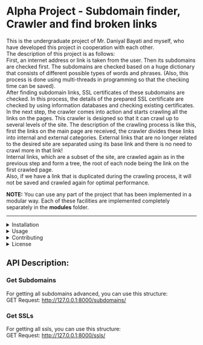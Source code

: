 # Alpha Project - Subdomain finder, Crawler and find broken links

This is the undergraduate project of Mr. Daniyal Bayati and myself, who have developed this project in cooperation with each other.<br />
The description of this project is as follows:<br />
First, an internet address or link is taken from the user. Then its subdomains are checked first. The subdomains are checked based on a huge dictionary that consists of different possible types of words and phrases. (Also, this process is done using multi-threads in programming so that the checking time can be saved).<br />
After finding subdomain links, SSL certificates of these subdomains are checked. In this process, the details of the prepared SSL certificate are checked by using information databases and checking existing certificates.<br />
In the next step, the crawler comes into action and starts crawling all the links on the pages. This crawler is designed so that it can crawl up to several levels of the site. The description of the crawling process is like this, first the links on the main page are received, the crawler divides these links into internal and external categories. External links that are no longer related to the desired site are separated using its base link and there is no need to crawl more in that link!<br />
Internal links, which are a subset of the site, are crawled again as in the previous step and form a tree, the root of each node being the link on the first crawled page.<br />
Also, if we have a link that is duplicated during the crawling process, it will not be saved and crawled again for optimal performance.<br />

**NOTE:**
You can use any part of the project that has been implemented in a modular way. Each of these facilities are implemented completely separately in the <strong>modules</strong> folder.

---

<details>
<summary>Installation</summary>
To install and start working with this project, you must first install Python.
You can download and install the latest version of Python from the:
<a href="https://www.python.org/downloads">Downlaod Python</a>

**NOTE:**
For better compatibility of the program and to avoid errors, it is recommended to install a version before the latest version, because some modules used in the project may not be compatible with the new version of Python and this causes interference. Let it be!

---

<br />

After installing Python, you need to install Django:
If you have a Linux operating system, you can use this command:
```bash
python -m pip install Django
```
And if you have a Windows operating system, using this command:
```bash
py -m pip install Django
```
You can install the latest version of Django on your system.


---

<br />

In the next step, you need to install the Postgres database, to install this database you can install the latest version using the following link:
<a href="https://www.postgresql.org/download">Downlaod PostgreSQL</a>
<br />
Note: You can also use your favorite database, for example sqlite3 or Mysql, but for this you need to modify the parts related to connecting to the database and tables again!


---

<br />

From now on, your work will be easy! You can create a Python virtual environment using the following command:
```bash
python -m venv venv
```
Note: The last argument used in the command is the name of the folder for which it is created!

and activate it using the following command in the Windows environment:

```bash
.\venv\Scripts\activate
```

Or use the following command to activate it in the Linux environment:
```bash
source venv/bin/activate
```
Note: Be aware that when you type this command, the name of the folder you created for the virtual environment must be venv and you must be in its parent folder.

After activating the virtual environment, use the following command to install all the packages needed to use this program at once:
```bash
pip install -r requirements.txt
```
Note: Like the previous command, you must use this command in a place where the requirements.txt file is available.


---

<br />

If you want to use the postgresql database, you need to install its special module to connect to the database. To install this module, you can use the following command:
```bash
pip install postgres
```
And also the command:
```bash
pip install psycopg2
```

If you want to use the postgresql database, you need to install its special module to connect to the database. To install this module, you can use the following command:
```bash
pip install mysql-connector-python
```
</details>
<details>
<summary>Usage</summary>

To use this program, you can easily go through three processes after going through the steps mentioned in the installation section

Apply the approved changes to the database using the following command:
```bash
python manage.py makemigrations
```

And then send the files to the server using the following command:
```bash
python manage.py migrate
```

And finally run the program with the following command:
```bash
python manage.py runserver
```
</details>

<details>
<summary>Contributing</summary>
Pull requests are welcome. For major changes, please open an issue first
to discuss what you would like to change.
Please make sure to update tests as appropriate.
</details>

<details>
<summary>License</summary>
Copyright (C) 2023 <a href="https://github.com/DtechB">Danial Bayati</a> and <a href="https://github.com/MosFazli">Mostafa Fazli</a> - All rights reserved <br />
Licenced By <a href="https://choosealicense.com/licenses/mit/">MIT</a>
</details>

## API Description:
### Get Subdomains

For getting all subdomains advanced, you can use this structure:<br />
GET Request: http://127.0.0.1:8000/subdomains/

### Get SSLs

For getting all ssls, you can use this structure:<br />
GET Request: http://127.0.0.1:8000/ssls/